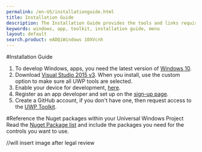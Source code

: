 ```yaml
---
permalink: /en-US/installationguide.html
title: Installation Guide
description: The Installation Guide provides the tools and links required to install the UWP Toolkit and develop Windows applications
keywords: windows, app, toolkit, installation guide, menu
layout: default
search.product: eADQiWindows 10XVcnh
---
```


#Installation Guide

1. To develop Windows, apps, you need the latest version of [Windows 10](http://go.microsoft.com/fwlink/p/?LinkId=619312). 
2. Download [Visual Studio 2015 v3](https://developer.microsoft.com/en-us/windows/downloads). When you install, use the custom option to make sure all UWP tools are selected. 
3. Enable your device for development, [here](https://msdn.microsoft.com/windows/uwp/get-started/enable-your-device-for-development). 
4. Register as an app developer and set up on the [sign-up page](https://msdn.microsoft.com/windows/uwp/get-started/sign-up). 
5. Create a GitHub account, if you don't have one, then request access to the [UWP Toolkit](https://github.com/Microsoft/UWPCommunityToolkit-docs).  

#Reference the Nuget packages within your Universal Windows Project
Read the [Nuget Package list](nugetpackages.md) and include the packages you need for the controls you want to use.

//will insert image after legal review


